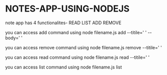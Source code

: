 # NOTES-APP-USING-NODEJS

note app has 4 functionalites-
READ
LIST
ADD
REMOVE

you can access add command using node filename.js add --titile=' ' --body=' '

you can access remove command using node filename.js remove --titile=' '

you can access read command using node filename.js read --titile=' ' 

you can access list command using node filename.js list
